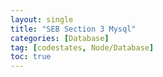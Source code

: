 ```yaml
---
layout: single
title: "SEB Section 3 Mysql"
categories: [Database]
tag: [codestates, Node/Database]
toc: true
---
```

